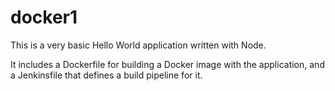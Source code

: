 # docker1

This is a very basic Hello World application written with Node.

It includes a Dockerfile for building a Docker image with the application, and a Jenkinsfile that defines a build pipeline for it.
